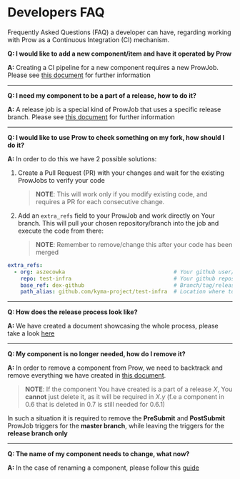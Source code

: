 # Developers FAQ
Frequently Asked Questions (FAQ) a developer can have, regarding working with Prow as a Continuous Integration (CI) mechanism.

**Q: I would like to add a new component/item and have it operated by Prow**

**A:** Creating a CI pipeline for a new component requires a new ProwJob. Please see [this document](create-component-jobs.md) for further information

---
**Q: I need my component to be a part of a release, how to do it?**

**A:** A release job is a special kind of ProwJob that uses a specific release branch. Please see [this document](create-release-jobs.md) for further information

---
**Q: I would like to use Prow to check something on my fork, how should I do it?**

**A:** In order to do this we have 2 possible solutions:

1. Create a Pull Request (PR) with your changes and wait for the existing ProwJobs to verify your code

	> **NOTE**: This will work only if you modify existing code, and requires a PR for each consecutive change.

2. Add an `extra_refs` field to your ProwJob and work directly on Your branch. This will pull your chosen repository/branch into the job and execute the code from there:

	> **NOTE**: Remember to remove/change this after your code has been merged

```yaml
extra_refs:
  - org: aszecowka									# Your github user/organisation
    repo: test-infra								# Your github repository
    base_ref: dex-github							# Branch/tag/release to be used
    path_alias: github.com/kyma-project/test-infra 	# Location where to clone
```

---
**Q: How does the release process look like?**

**A:** We have created a document showcasing the whole process, please take a look [here](release-process.md)

---
**Q: My component is no longer needed, how do I remove it?**

**A:** In order to remove a component from Prow, we need to backtrack and remove everything we have created in [this document](create-component-jobs.md). 

> **NOTE**: If the component You have created is a part of a release *X*, You **cannot** just delete it, as it will be required in *X.y* (f.e a component in 0.6 that is deleted in 0.7 is still needed for 0.6.1)

In such a situation it is required to remove the **PreSubmit** and **PostSubmit** ProwJob triggers for the **master branch**, while leaving the triggers for the **release branch only**

---
**Q: The name of my component needs to change, what now?**

**A:** In the case of renaming a component, please follow this [guide](create-component-jobs.md#Rename-a-component)
